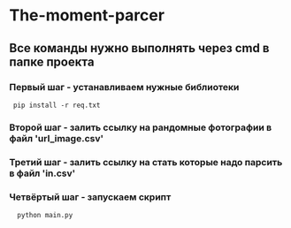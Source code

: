# The-moment-parcer
## Все команды нужно выполнять через cmd в папке проекта

### Первый шаг - устанавливаем нужные библиотеки
     pip install -r req.txt
### Второй шаг - залить ссылку на рандомные фотографии в файл 'url_image.csv'

### Третий шаг - залить ссылку на стать которые надо парсить в файл 'in.csv'

###  Четвёртый шаг - запускаем скрипт
      python main.py

